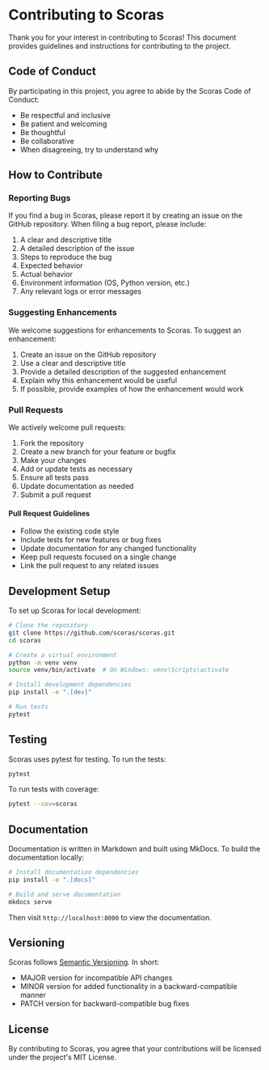 # Contributing to Scoras

Thank you for your interest in contributing to Scoras! This document provides guidelines and instructions for contributing to the project.

## Code of Conduct

By participating in this project, you agree to abide by the Scoras Code of Conduct:

- Be respectful and inclusive
- Be patient and welcoming
- Be thoughtful
- Be collaborative
- When disagreeing, try to understand why

## How to Contribute

### Reporting Bugs

If you find a bug in Scoras, please report it by creating an issue on the GitHub repository. When filing a bug report, please include:

1. A clear and descriptive title
2. A detailed description of the issue
3. Steps to reproduce the bug
4. Expected behavior
5. Actual behavior
6. Environment information (OS, Python version, etc.)
7. Any relevant logs or error messages

### Suggesting Enhancements

We welcome suggestions for enhancements to Scoras. To suggest an enhancement:

1. Create an issue on the GitHub repository
2. Use a clear and descriptive title
3. Provide a detailed description of the suggested enhancement
4. Explain why this enhancement would be useful
5. If possible, provide examples of how the enhancement would work

### Pull Requests

We actively welcome pull requests:

1. Fork the repository
2. Create a new branch for your feature or bugfix
3. Make your changes
4. Add or update tests as necessary
5. Ensure all tests pass
6. Update documentation as needed
7. Submit a pull request

#### Pull Request Guidelines

- Follow the existing code style
- Include tests for new features or bug fixes
- Update documentation for any changed functionality
- Keep pull requests focused on a single change
- Link the pull request to any related issues

## Development Setup

To set up Scoras for local development:

```bash
# Clone the repository
git clone https://github.com/scoras/scoras.git
cd scoras

# Create a virtual environment
python -m venv venv
source venv/bin/activate  # On Windows: venv\Scripts\activate

# Install development dependencies
pip install -e ".[dev]"

# Run tests
pytest
```

## Testing

Scoras uses pytest for testing. To run the tests:

```bash
pytest
```

To run tests with coverage:

```bash
pytest --cov=scoras
```

## Documentation

Documentation is written in Markdown and built using MkDocs. To build the documentation locally:

```bash
# Install documentation dependencies
pip install -e ".[docs]"

# Build and serve documentation
mkdocs serve
```

Then visit `http://localhost:8000` to view the documentation.

## Versioning

Scoras follows [Semantic Versioning](https://semver.org/). In short:

- MAJOR version for incompatible API changes
- MINOR version for added functionality in a backward-compatible manner
- PATCH version for backward-compatible bug fixes

## License

By contributing to Scoras, you agree that your contributions will be licensed under the project's MIT License.
